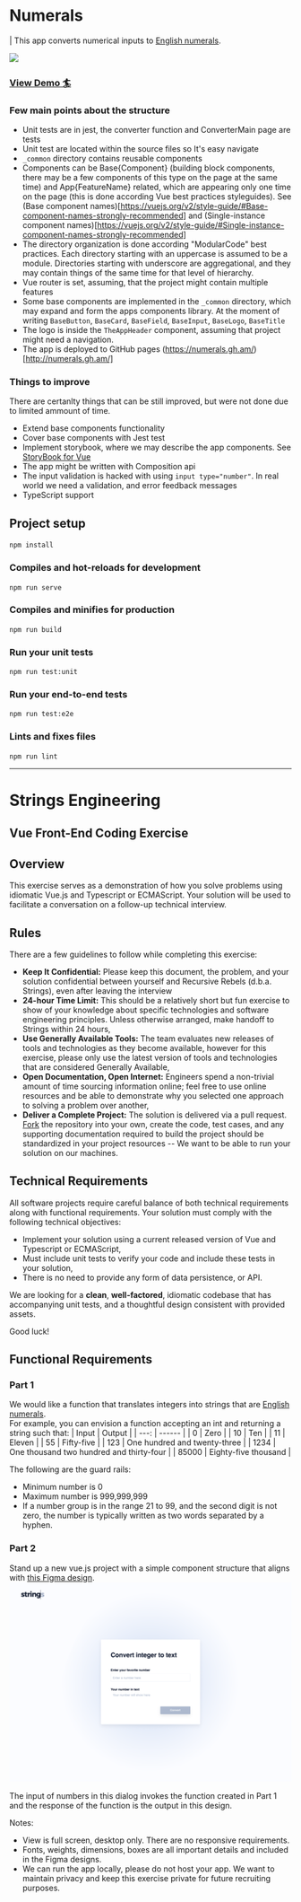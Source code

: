 # Numerals

| This app converts numerical inputs to [English numerals](https://en.wikipedia.org/wiki/English_numerals).

<img src="https://user-images.githubusercontent.com/3959008/114967057-d157dc80-9e84-11eb-8ce7-c9ba88b697eb.png" />



<p align="center">
  <h3>
    <a href="https://numerals.gh.am/" target="_blank"> View Demo 🏄</a>
  </h3>
</p>




### Few main points about the structure

- Unit tests are in jest, the converter function and ConverterMain page are tests
- Unit test are located within the source files so It's easy navigate
- `_common` directory contains reusable components 
- Components can be Base{Component} (building block components, there may be a few components of this type on the page at the same time) and App{FeatureName} related, which are appearing only one time on the page (this is done according Vue best practices styleguides). See (Base component names)[https://vuejs.org/v2/style-guide/#Base-component-names-strongly-recommended] and (Single-instance component names)[https://vuejs.org/v2/style-guide/#Single-instance-component-names-strongly-recommended]
- The directory organization is done according "ModularCode" best practices. Each directory starting with an uppercase is assumed to be a module. Directories starting with underscore are aggregational, and they may contain things of the same time for that level of hierarchy.
- Vue router is set, assuming, that the project might contain multiple features
- Some base components are implemented in the `_common` directory, which may expand and form the apps components library. At the moment of writing `BaseButton`, `BaseCard`, `BaseField`, `BaseInput`, `BaseLogo`, `BaseTitle`
- The logo is inside the `TheAppHeader` component, assuming that project might need a navigation.
- The app is deployed to GitHub pages (https://numerals.gh.am/)[http://numerals.gh.am/]


### Things to improve

There are certanlty things that can be still improved, but were not done due to limited ammount of time.

- Extend base components functionality
- Cover base components with Jest test
- Implement storybook, where we may describe the app components. See [StoryBook for Vue](https://storybook.js.org/docs/vue/get-started/introduction)
- The app might be written with Composition api
- The input validation is hacked with using `input type="number"`. In real world we need a validation, and error feedback messages
- TypeScript support





## Project setup
```
npm install
```

### Compiles and hot-reloads for development
```
npm run serve
```

### Compiles and minifies for production
```
npm run build
```

### Run your unit tests
```
npm run test:unit
```

### Run your end-to-end tests
```
npm run test:e2e
```

### Lints and fixes files
```
npm run lint
```


-----------------------



# Strings Engineering
## Vue Front-End Coding Exercise

## Overview
This exercise serves as a demonstration of how you solve problems using idiomatic Vue.js and Typescript or ECMAScript. Your solution will be used to facilitate a conversation on a follow-up technical interview.

## Rules
There are a few guidelines to follow while completing this exercise:
* __Keep It Confidential:__ Please keep this document, the problem, and your solution confidential between yourself and Recursive Rebels (d.b.a. Strings), even after leaving the interview
* __24-hour Time Limit:__ This should be a relatively short but fun exercise to show of your knowledge about specific technologies and software engineering principles.  Unless otherwise arranged, make handoff to Strings within 24 hours,
* __Use Generally Available Tools:__ The team evaluates new releases of tools and technologies as they become available, however for this exercise, please only use the latest version of tools and technologies that are considered Generally Available,
* __Open Documentation, Open Internet:__ Engineers spend a non-trivial amount of time sourcing information online; feel free to use online resources and be able to demonstrate why you selected one approach to solving a problem over another,
* __Deliver a Complete Project:__ The solution is delivered via a pull request. [Fork](https://docs.github.com/en/github/collaborating-with-issues-and-pull-requests/creating-a-pull-request-from-a-fork) the repository into your own, create the code, 
  test cases, and any supporting documentation required to build the project should be standardized in your project resources -- We want to be able to run your solution on our machines.

## Technical Requirements
All software projects require careful balance of both technical requirements along with functional requirements.  Your solution must comply with the following technical objectives:
* Implement your solution using a current released version of Vue and Typescript or ECMAScript,
* Must include unit tests to verify your code and include these tests in your solution,
* There is no need to provide any form of data persistence, or API.

We are looking for a **clean**, **well-factored**, idiomatic codebase that has accompanying unit tests, and a thoughtful design consistent with provided assets.

Good luck! 

## Functional Requirements
### Part 1
We would like a function that translates integers into strings that are [English numerals](https://en.wikipedia.org/wiki/English_numerals).   
For example, you can envision a function accepting an int and returning a string such that:
| Input | Output |
| ---: | ------ |
| 0    | Zero   |
| 10   | Ten    |
| 11   | Eleven |
| 55   | Fifty-five |
| 123  | One hundred and twenty-three |
| 1234 | One thousand two hundred and thirty-four | 
| 85000 | Eighty-five thousand | 

The following are the guard rails:  
* Minimum number is 0
* Maximum number is 999,999,999
* If a number group is in the range 21 to 99, and the second digit is not zero, the number is typically written as two words separated by a hyphen.

### Part 2
Stand up a new vue.js project with a simple component structure that aligns with [this Figma design](https://www.figma.com/file/uaXKogIMrylzQftufl7vMu/Take-home-exercise).
![Enter New Number](./assets/img/enter-new-number.png "Enter new number")

The input of numbers in this dialog invokes the function created in Part 1 and the response of the function is the output in this design.

Notes:
* View is full screen, desktop only. There are no responsive requirements.
* Fonts, weights, dimensions, boxes are all important details and included in the Figma designs.
* We can run the app locally, please do not host your app. We want to maintain privacy and keep this exercise private for future recruiting purposes.  
